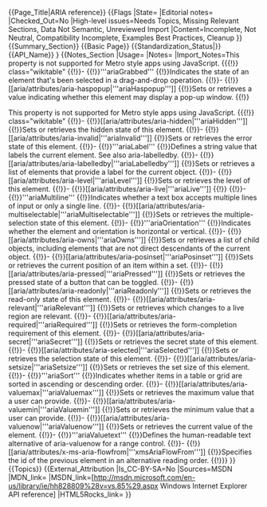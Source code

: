 {{Page_Title|ARIA reference}}
{{Flags
|State=
|Editorial notes=
|Checked_Out=No
|High-level issues=Needs Topics, Missing Relevant Sections, Data Not Semantic, Unreviewed Import
|Content=Incomplete, Not Neutral, Compatibility Incomplete, Examples Best Practices, Cleanup
}}
{{Summary_Section}}
{{Basic Page}}
{{Standardization_Status|}}
{{API_Name}}
}
{{Notes_Section
|Usage=
|Notes=
|Import_Notes=This property is not supported for Metro style apps using JavaScript.
{{{!}} class="wikitable"
{{!}}-
{{!}}'''ariaGrabbed'''
{{!}}Indicates the state of an element that's been selected in a drag-and-drop operation.
{{!}}-
{{!}}[[aria/attributes/aria-haspopup|'''ariaHaspopup''']]
{{!}}Sets or retrieves a value indicating whether
this element may display a pop-up window.
{{!}}

This property is not supported for Metro style apps using JavaScript.
{{{!}} class="wikitable"
{{!}}-
{{!}}[[aria/attributes/aria-hidden|'''ariaHidden''']]
{{!}}Sets or retrieves the hidden state of this element.
{{!}}-
{{!}}[[aria/attributes/aria-invalid|'''ariaInvalid''']]
{{!}}Sets or retrieves the error state of this element.
{{!}}-
{{!}}'''ariaLabel'''
{{!}}Defines a string value that labels the current element. See also aria-labelledby.
{{!}}-
{{!}}[[aria/attributes/aria-labelledby|'''ariaLabelledby''']]
{{!}}Sets or retrieves a list of elements that provide a label for the current object.
{{!}}-
{{!}}[[aria/attributes/aria-level|'''ariaLevel''']]
{{!}}Sets or retrieves the level of this element.
{{!}}-
{{!}}[[aria/attributes/aria-live|'''ariaLive''']]
{{!}}
{{!}}-
{{!}}'''ariaMultiline'''
{{!}}Indicates whether a text box accepts multiple lines of input or only a single line.
{{!}}-
{{!}}[[aria/attributes/aria-multiselectable|'''ariaMultiselectable''']]
{{!}}Sets or retrieves the multiple-selection state of this element.
{{!}}-
{{!}}'''ariaOrientation'''
{{!}}Indicates whether the element and orientation is horizontal or vertical.
{{!}}-
{{!}}[[aria/attributes/aria-owns|'''ariaOwns''']]
{{!}}Sets or retrieves a list of child objects, including elements that are not direct descendants of the current object.
{{!}}-
{{!}}[[aria/attributes/aria-posinset|'''ariaPosinset''']]
{{!}}Sets or retrieves the current position of an item within a set.
{{!}}-
{{!}}[[aria/attributes/aria-pressed|'''ariaPressed''']]
{{!}}Sets or retrieves the pressed state of a button that can be toggled.
{{!}}-
{{!}}[[aria/attributes/aria-readonly|'''ariaReadonly''']]
{{!}}Sets or retrieves the read-only state of this element.
{{!}}-
{{!}}[[aria/attributes/aria-relevant|'''ariaRelevant''']]
{{!}}Sets or retrieves which changes to a live region are relevant.
{{!}}-
{{!}}[[aria/attributes/aria-required|'''ariaRequired''']]
{{!}}Sets or retrieves the form-completion requirement of this element.
{{!}}-
{{!}}[[aria/attributes/aria-secret|'''ariaSecret''']]
{{!}}Sets or retrieves the secret state of this element.
{{!}}-
{{!}}[[aria/attributes/aria-selected|'''ariaSelected''']]
{{!}}Sets or retrieves the selection state of this element.
{{!}}-
{{!}}[[aria/attributes/aria-setsize|'''ariaSetsize''']]
{{!}}Sets or retrieves the set size of this element.
{{!}}-
{{!}}'''ariaSort'''
{{!}}Indicates whether items in a table or grid are sorted in ascending or descending order.
{{!}}-
{{!}}[[aria/attributes/aria-valuemax|'''ariaValuemax''']]
{{!}}Sets or retrieves the maximum value that a user can provide.
{{!}}-
{{!}}[[aria/attributes/aria-valuemin|'''ariaValuemin''']]
{{!}}Sets or retrieves the minimum value that a user can provide.
{{!}}-
{{!}}[[aria/attributes/aria-valuenow|'''ariaValuenow''']]
{{!}}Sets or retrieves the current value of the element.
{{!}}-
{{!}}'''ariaValuetext'''
{{!}}Defines the human-readable text alternative of aria-valuenow for a range control.
{{!}}-
{{!}}[[aria/attributes/x-ms-aria-flowfrom|'''xmsAriaFlowFrom''']]
{{!}}Specifies the id of the previous element in an alternative reading order.
{{!}}}
}}
{{Topics}}
{{External_Attribution
|Is_CC-BY-SA=No
|Sources=MSDN
|MDN_link=
|MSDN_link=[http://msdn.microsoft.com/en-us/library/ie/hh828809%28v=vs.85%29.aspx Windows Internet Explorer API reference]
|HTML5Rocks_link=
}}